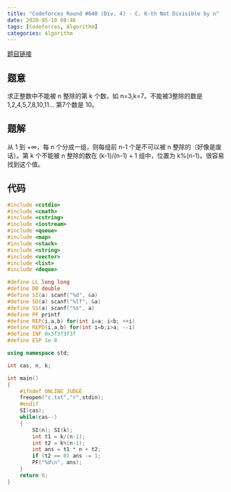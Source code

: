 ```yaml
---
title: "Codeforces Round #640 (Div. 4) - C. K-th Not Divisible by n"
date: 2020-05-10 08:46
tags: [Codeforces, Algorithm]
categories: Algorithm
---
```


[题目链接](https://codeforces.com/contest/1352/problem/C)

## 题意

求正整数中不能被 n 整除的第 k 个数，如 n=3,k=7。不能被3整除的数是 1,2,4,5,7,8,10,11... 第7个数是 10。

## 题解

<!-- more -->

从 1 到 $+\infty$，每 n 个分成一组，则每组前 n-1 个是不可以被 n 整除的（好像是废话）。第 k 个不能被 n 整除的数在 (k-1)/(n-1) + 1 组中，位置为 k%(n-1)。很容易找到这个值。

## 代码

```cpp
#include <cstdio>
#include <cmath>
#include <cstring>
#include <iostream>
#include <queue>
#include <map>
#include <stack>
#include <string>
#include <vector>
#include <list>
#include <deque>

#define LL long long
#define DB double
#define SI(a) scanf("%d", &a)
#define SD(a) scanf("%lf", &a)
#define SS(a) scanf("%s", a)
#define PF printf
#define REP(i,a,b) for(int i=a; i<b; ++i)
#define REPD(i,a,b) for(int i=b;i>a; --i)
#define INF 0x3f3f3f3f
#define ESP 1e-8

using namespace std;

int cas, n, k;

int main()
{
    #ifndef ONLINE_JUDGE
    freopen("c.txt","r",stdin);
    #endif
    SI(cas);
    while(cas--) 
    {
        SI(n); SI(k);
        int t1 = k/(n-1);
        int t2 = k%(n-1);
        int ans = t1 * n + t2; 
        if (t2 == 0) ans -= 1;
        PF("%d\n", ans);
    }
    return 0;
}

```
